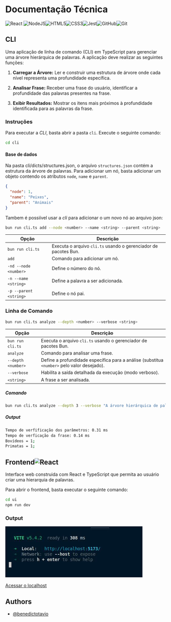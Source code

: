 # Documentação Técnica

![React](https://img.shields.io/badge/react-%2320232a.svg?style=for-the-badge&logo=react&logoColor=%2361DAFB) ![NodeJS](https://img.shields.io/badge/node.js-6DA55F?style=for-the-badge&logo=node.js&logoColor=white)![HTML5](https://img.shields.io/badge/html5-%23E34F26.svg?style=for-the-badge&logo=html5&logoColor=white)![CSS3](https://img.shields.io/badge/css3-%231572B6.svg?style=for-the-badge&logo=css3&logoColor=white)![Jest](https://img.shields.io/badge/-jest-%23C21325?style=for-the-badge&logo=jest&logoColor=white)![GitHub](https://img.shields.io/badge/github-%23121011.svg?style=for-the-badge&logo=github&logoColor=white)![Git](https://img.shields.io/badge/git-%23F05033.svg?style=for-the-badge&logo=git&logoColor=white)

## CLI

Uma aplicação de linha de comando (CLI) em TypeScript para gerenciar uma árvore hierárquica de palavras. A aplicação deve realizar as seguintes funções:

1. **Carregar a Árvore:** Ler e construir uma estrutura de árvore onde cada nível representa uma profundidade específica.

2. **Analisar Frase:** Receber uma frase do usuário, identificar a profundidade das palavras presentes na frase.

3. **Exibir Resultados:** Mostrar os itens mais próximos à profundidade identificada para as palavras da frase.

### Instruções

Para executar a _CLI_, basta abrir a pasta `cli`. Execute o seguinte comando:

```bash
cd cli
```

#### Base de dados

Na pasta cli/dicts/structures.json, o arquivo `structures.json` contém a estrutura da árvore de palavras. Para adicionar um nó, basta adicionar um objeto contendo os atributos `node`, `name` e `parent`.

```json
{
  "node": 1,
  "name": "Peixes",
  "parent": "Animais"
}
```

Tambem é possiível usar a _cli_ para adicionar o um novo nó ao arquivo json:

```bash
bun run cli.ts add --node <number> --name <string> --parent <string>
```

| Opção                  | Descrição                                                       |
| ---------------------- | --------------------------------------------------------------- |
| `bun run cli.ts`       | Executa o arquivo `cli.ts` usando o gerenciador de pacotes Bun. |
| `add`                  | Comando para adicionar um nó.                                   |
| `-nd --node <number>`  | Define o número do nó.                                          |
| `-n --name <string>`   | Define a palavra a ser adicionada.                              |
| `-p --parent <string>` | Define o nó pai.                                                |

### Linha de Comando

```bash
bun run cli.ts analyze --depth <number> --verbose <string>
```

| Opção              | Descrição                                                                                   |
| ------------------ | ------------------------------------------------------------------------------------------- |
| `bun run cli.ts`   | Executa o arquivo `cli.ts` usando o gerenciador de pacotes Bun.                             |
| `analyze`          | Comando para analisar uma frase.                                                            |
| `--depth <number>` | Define a profundidade específica para a análise (substitua `<number>` pelo valor desejado). |
| `--verbose`        | Habilita a saída detalhada da execução (modo verboso).                                      |
| `<string>`         | A frase a ser analisada.                                                                    |

##### Comando

```bash
bun run cli.ts analyze --depth 3 --verbose "A árvore hierárquica de palavras é útil."
```

##### Output

```bash
Tempo de verfificação dos parâmetros: 0.31 ms
Tempo de verficação da frase: 0.14 ms
Bovídeos = 1;
Primatas = 1;
```

## Frontend![React](https://img.shields.io/badge/react-%2320232a.svg?style=for-the-badge&logo=react&logoColor=%2361DAFB)

Interface web construida com React e TypeScript que permita ao usuário criar uma hierarquia de palavras.

Para abrir o frontend, basta executar o seguinte comando:

```bash
cd ui
npm run dev
```

### Output

![Screenshot](./assets/vite_succes_server_5172.jpg)

[Acessar o localhost](http://localhost:5173/)

## Authors

- [@benedictotavio](https://github.com/benedictotavio)
